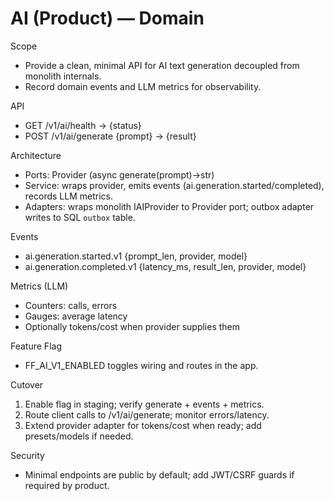 # AI (Product) — Domain

Scope
- Provide a clean, minimal API for AI text generation decoupled from monolith internals.
- Record domain events and LLM metrics for observability.

API
- GET /v1/ai/health → {status}
- POST /v1/ai/generate {prompt} → {result}

Architecture
- Ports: Provider (async generate(prompt)->str)
- Service: wraps provider, emits events (ai.generation.started/completed), records LLM metrics.
- Adapters: wraps monolith IAIProvider to Provider port; outbox adapter writes to SQL `outbox` table.

Events
- ai.generation.started.v1 {prompt_len, provider, model}
- ai.generation.completed.v1 {latency_ms, result_len, provider, model}

Metrics (LLM)
- Counters: calls, errors
- Gauges: average latency
- Optionally tokens/cost when provider supplies them

Feature Flag
- FF_AI_V1_ENABLED toggles wiring and routes in the app.

Cutover
1) Enable flag in staging; verify generate + events + metrics.
2) Route client calls to /v1/ai/generate; monitor errors/latency.
3) Extend provider adapter for tokens/cost when ready; add presets/models if needed.

Security
- Minimal endpoints are public by default; add JWT/CSRF guards if required by product.


